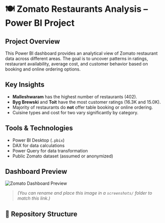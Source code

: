 # 🍽️ Zomato Restaurants Analysis – Power BI Project

##  Project Overview
This Power BI dashboard provides an analytical view of Zomato restaurant data across different areas. The goal is to uncover patterns in ratings, restaurant availability, average cost, and customer behavior based on booking and online ordering options.

##  Key Insights
-  **Malleshwaram** has the highest number of restaurants (402).
-  **Byg Brewski** and **Toit** have the most customer ratings (16.3K and 15.0K).
-  Majority of restaurants do **not** offer table booking or online ordering.
-  Cuisine types and cost for two vary significantly by category.

##  Tools & Technologies
- Power BI Desktop (`.pbix`)
- DAX for data calculations
- Power Query for data transformation
- Public Zomato dataset (assumed or anonymized)

##  Dashboard Preview
![Zomato Dashboard Preview](screenshots/zomato_dashboard.png)

> *(You can rename and place this image in a `screenshots/` folder to match this link.)*

## 📁 Repository Structure
